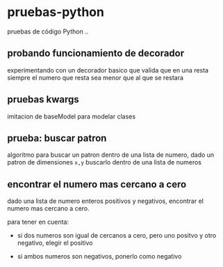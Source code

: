 # pruebas-python

pruebas de código Python
..

## probando funcionamiento de decorador

experimentando con un decorador basico que valida que en una resta siempre el numero que resta sea menor que al que se restara

## pruebas kwargs

imitacion de baseModel para modelar clases

## prueba: buscar patron

algoritmo para buscar un patron dentro de una lista de numero, dado un patron de dimensiones `x,y` buscarlo dentro de una lista de numeros

## encontrar el numero mas cercano a cero

dado una lista de numero enteros positivos y negativos, encontrar el numero mas cercano a cero.

para tener en cuenta:

-   si dos numeros son igual de cercanos a cero, pero uno positvo y otro negativo, elegir el positivo

-   si ambos numeros son negativos, ponerlo como negativo
